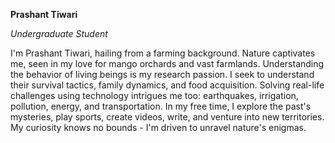 **Prashant Tiwari**

*Undergraduate Student*


I'm Prashant Tiwari, hailing from a farming background. Nature captivates me, seen in my love for mango orchards and vast farmlands. Understanding the behavior of living beings is my research passion. I seek to understand their survival tactics, family dynamics, and food acquisition. Solving real-life challenges using technology intrigues me too: earthquakes, irrigation, pollution, energy, and transportation. In my free time, I explore the past's mysteries, play sports, create videos, write, and venture into new territories. My curiosity knows no bounds - I'm driven to unravel nature's enigmas.
